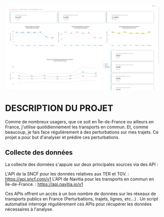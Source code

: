 [![](image1.png)](https://youtu.be/vNuyLwfcpvA)

# DESCRIPTION DU PROJET

Comme de nombreux usagers, que ce soit en Île-de-France ou ailleurs en France, j'utilise quotidiennement les transports en commun. Et, comme beaucoup, je fais face régulièrement à des perturbations sur mes trajets.
Ce projet a pour but d'analyser et prédire ces perturbations.

## Collecte des données

La collecte des données s'appuie sur deux principales sources via des API :

L'API de la SNCF pour les données relatives aux TER et TGV. : https://api.sncf.com/v1 
L'API de Navitia pour les transports en commun en Île-de-France. : https://api.navitia.io/v1

Ces APIs offrent un accès à un bon nombre de données sur les réseaux de transports publics en France (Perturbations, trajets, lignes, etc...) . Un script automatisé interroge régulièrement ces APIs pour récupérer les données nécessaires à l'analyse.

